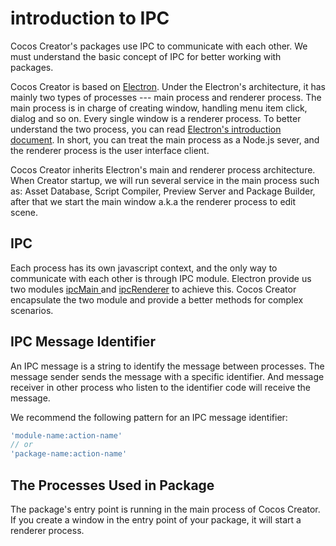 # introduction to IPC

Cocos Creator's packages use IPC to communicate with each other. We must understand the basic concept of IPC for better working with packages.

Cocos Creator is based on [Electron](https://github.com/atom/electron). Under the Electron's architecture, it has mainly two types of processes --- main process and renderer process. The main process is in charge of creating window, handling menu item click, dialog and so on. Every single window is a renderer process. To better understand the two process, you can read [Electron's introduction document](https://github.com/atom/electron/blob/master/docs/tutorial/quick-start.md). In short, you can treat the main process as a Node.js sever, and the renderer process is the user interface client.  

Cocos Creator inherits Electron's main and renderer process architecture. When Creator startup, we will run several service in the main process such as: Asset Database, Script Compiler, Preview Server and Package Builder, after that we start the main window a.k.a the renderer process to edit scene.  

## IPC

Each process has its own javascript context, and the only way to communicate with each other is through IPC module. Electron provide us two modules [ipcMain ](https://github.com/atom/electron/blob/master/docs/api/ipc-main.md) and [ipcRenderer](https://github.com/atom/electron/blob/master/docs/api/ipc-renderer.md) to achieve this. Cocos Creator encapsulate the two module and provide a better methods for complex scenarios.

## IPC Message Identifier

An IPC message is a string to identify the message between processes. The message sender sends the message with a specific identifier. And message receiver in other process who listen to the identifier code will receive the message.

We recommend the following pattern for an IPC message identifier:

```javascript
'module-name:action-name'
// or
'package-name:action-name'
```

## The Processes Used in Package

The package's entry point is running in the main process of Cocos Creator. If you create a window in the entry point of your package, it will start a renderer process.
